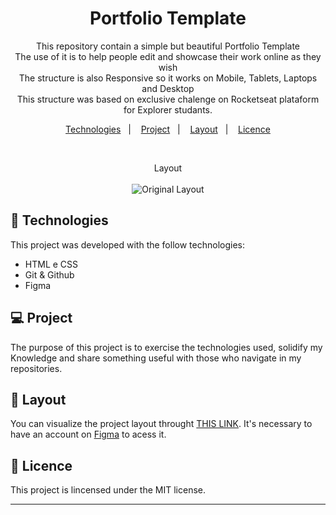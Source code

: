 <h1 align="center"> Portfolio Template </h1>

<p align="center">
This repository contain a simple but beautiful Portfolio Template
<br> The use of it is to help people edit and showcase their work online as they wish
<br> The structure is also Responsive so it works on Mobile, Tablets, Laptops and Desktop
<br> This structure was based on exclusive chalenge on Rocketseat plataform for Explorer studants.
</p>

<p align="center">
  <a href="#-Technologies">Technologies</a>&nbsp;&nbsp;&nbsp;|&nbsp;&nbsp;&nbsp;
  <a href="#-Project">Project</a>&nbsp;&nbsp;&nbsp;|&nbsp;&nbsp;&nbsp;
  <a href="#-Layout">Layout</a>&nbsp;&nbsp;&nbsp;|&nbsp;&nbsp;&nbsp;
  <a href="#memo-licença">Licence</a>
</p>

<br>

<p align="center"> Layout <br> <br> 
<img alt="Original Layout" src="https://imagizer.imageshack.com/v2/1040x939q90/922/UaiHjX.jpg" widht="100%">
</p>


## 🚀 Technologies

This project was developed with the follow technologies:

- HTML e CSS
- Git & Github
- Figma

## 💻 Project

The purpose of this project is to exercise the technologies used, solidify my Knowledge and share something useful with those who navigate in my repositories.

## 🔖 Layout

You can visualize the project layout throught [THIS LINK](<https://www.figma.com/file/QcN7e96QGJGu9VxQlzSwx8/Explorer-Stage-03-Projeto-03-(Copy)?node-id=203%3A1865&t=VFy2r6ckLrg9HotJ-1>). It's necessary to have an account on [Figma](https://figma.com) to acess it.

## :memo: Licence

This project is lincensed under the MIT license.

---
